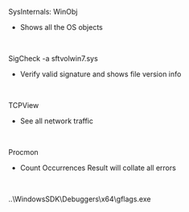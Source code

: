 SysInternals: WinObj

-   Shows all the OS objects

 

SigCheck -a sftvolwin7.sys

-   Verify valid signature and shows file version info  
    
     

TCPView

-   See all network traffic

 

Procmon

-   Count Occurrences Result will collate all errors

 

..\\WindowsSDK\\Debuggers\\x64\\gflags.exe
